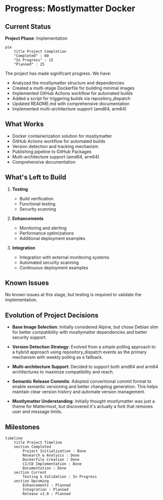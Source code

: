 # Progress: Mostlymatter Docker

## Current Status

**Project Phase**: Implementation

```mermaid
pie
    title Project Completion
    "Completed" : 60
    "In Progress" : 15
    "Planned" : 25
```

The project has made significant progress. We have:
- Analyzed the mostlymatter structure and dependencies
- Created a multi-stage Dockerfile for building minimal images
- Implemented GitHub Actions workflow for automated builds
- Added a script for triggering builds via repository_dispatch
- Updated README.md with comprehensive documentation
- Implemented multi-architecture support (amd64, arm64)

## What Works

- Docker containerization solution for mostlymatter
- GitHub Actions workflow for automated builds
- Version detection and tracking mechanism
- Publishing pipeline to GitHub Packages
- Multi-architecture support (amd64, arm64)
- Comprehensive documentation

## What's Left to Build

1. **Testing**
   - Build verification
   - Functional testing
   - Security scanning

2. **Enhancements**
   - Monitoring and alerting
   - Performance optimizations
   - Additional deployment examples

3. **Integration**
   - Integration with external monitoring systems
   - Automated security scanning
   - Continuous deployment examples

## Known Issues

No known issues at this stage, but testing is required to validate the implementation.

## Evolution of Project Decisions

- **Base Image Selection**: Initially considered Alpine, but chose Debian slim for better compatibility with mostlymatter dependencies and better security support.

- **Version Detection Strategy**: Evolved from a simple polling approach to a hybrid approach using repository_dispatch events as the primary mechanism with weekly polling as a fallback.

- **Multi-architecture Support**: Decided to support both amd64 and arm64 architectures to maximize compatibility and reach.

- **Semantic Release Commits**: Adopted conventional commit format to enable semantic versioning and better changelog generation. This helps maintain clear version history and automate version management.

- **Mostlymatter Understanding**: Initially thought mostlymatter was just a theme for Mattermost, but discovered it's actually a fork that removes user and message limits.

## Milestones

```mermaid
timeline
    title Project Timeline
    section Completed
        Project Initialization : Done
        Research & Analysis : Done
        Dockerfile Creation : Done
        CI/CD Implementation : Done
        Documentation : Done
    section Current
        Testing & Validation : In Progress
    section Upcoming
        Enhancements : Planned
        Integration : Planned
        Release v1.0 : Planned